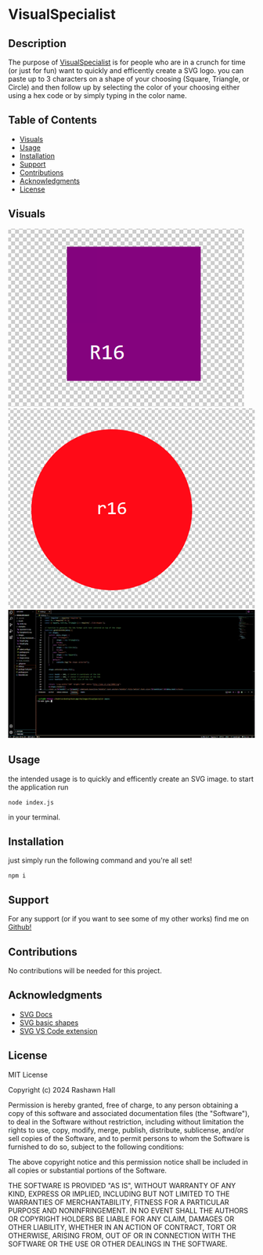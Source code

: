 # VisualSpecialist

## Description 
The purpose of [VisualSpecialist](https://github.com/TheR16H/VisualSpecialist) is for people who are in a crunch for time (or just for fun) want to quickly and efficently create a SVG logo. you can paste up to 3 characters on a shape of your choosing (Square, Triangle, or Circle) and then follow up by selecting the color of your choosing either using a hex code or by simply typing in the color name.

## Table of Contents

- [Visuals](#visuals)
- [Usage](#usage)
- [Installation](#installation)
- [Support](#support)
- [Contributions](#contributions)
- [Acknowledgments](#Acknowledgments)
- [License](#license)

## Visuals
![ScreenShot1](./Images/Visual1.png) 
 ![ScreenShot2](./Images/Visual2.png)
![gif](./Images/Visual3(gif).gif)

## Usage
the intended usage is to quickly and efficently create an SVG image. to start the application run 
```
node index.js
```
in your terminal.
## Installation
just simply run the following command and you're all set! 
```
npm i
```

## Support
For any support (or if you want to see some of my other works) find me on [Github!](https://github.com/TheR16H)

## Contributions
No contributions will be needed for this project.

## Acknowledgments
- [SVG Docs](https://developer.mozilla.org/en-US/docs/Web/SVG/Tutorial/Basic_Shapes)
- [SVG basic shapes](https://developer.mozilla.org/en-US/docs/Web/SVG/Tutorial/Basic_Shapes)
- [SVG VS Code extension](https://marketplace.visualstudio.com/items?itemName=jock.svg)

## License
MIT License

Copyright (c) 2024 Rashawn Hall

Permission is hereby granted, free of charge, to any person obtaining a copy
of this software and associated documentation files (the "Software"), to deal
in the Software without restriction, including without limitation the rights
to use, copy, modify, merge, publish, distribute, sublicense, and/or sell
copies of the Software, and to permit persons to whom the Software is
furnished to do so, subject to the following conditions:

The above copyright notice and this permission notice shall be included in all
copies or substantial portions of the Software.

THE SOFTWARE IS PROVIDED "AS IS", WITHOUT WARRANTY OF ANY KIND, EXPRESS OR
IMPLIED, INCLUDING BUT NOT LIMITED TO THE WARRANTIES OF MERCHANTABILITY,
FITNESS FOR A PARTICULAR PURPOSE AND NONINFRINGEMENT. IN NO EVENT SHALL THE
AUTHORS OR COPYRIGHT HOLDERS BE LIABLE FOR ANY CLAIM, DAMAGES OR OTHER
LIABILITY, WHETHER IN AN ACTION OF CONTRACT, TORT OR OTHERWISE, ARISING FROM,
OUT OF OR IN CONNECTION WITH THE SOFTWARE OR THE USE OR OTHER DEALINGS IN THE
SOFTWARE.
